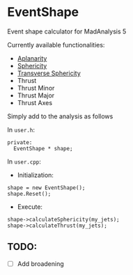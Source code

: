 # EventShape
Event shape calculator for MadAnalysis 5

Currently available functionalities:
  * [Aplanarity](https://www.sciencedirect.com/science/article/pii/0370269378900618)
  * [Sphericity](https://www.sciencedirect.com/science/article/pii/0370269378900618)
  * [Transverse Sphericity](https://www.sciencedirect.com/science/article/pii/0370269378900618)
  * Thrust
  * Thrust Minor
  * Thrust Major
  * Thrust Axes

Simply add to the analysis as follows

In `user.h`:
```
private:
  EventShape * shape;
```

In `user.cpp`:
  * Initialization:
  ```
  shape = new EventShape();
  shape.Reset();
  ```
  
  * Execute:
  ```
  shape->calculateSphericity(my_jets);
  shape->calculateThrust(my_jets);
  ```
  
  ## TODO:
  - [ ] Add broadening
